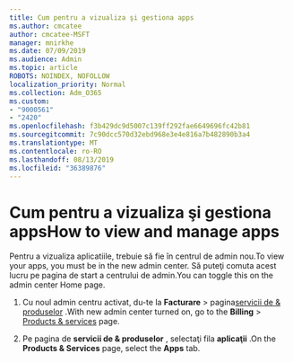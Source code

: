 ```yaml
---
title: Cum pentru a vizualiza şi gestiona apps
ms.author: cmcatee
author: cmcatee-MSFT
manager: mnirkhe
ms.date: 07/09/2019
ms.audience: Admin
ms.topic: article
ROBOTS: NOINDEX, NOFOLLOW
localization_priority: Normal
ms.collection: Adm_O365
ms.custom:
- "9000561"
- "2420"
ms.openlocfilehash: f3b429dc9d5007c139ff292fae6649696fc42b81
ms.sourcegitcommit: 7c90dcc570d32ebd968e3e4e816a7b482890b3a4
ms.translationtype: MT
ms.contentlocale: ro-RO
ms.lasthandoff: 08/13/2019
ms.locfileid: "36389876"
---
```

# <a name="how-to-view-and-manage-apps"></a><span data-ttu-id="e59e2-102">Cum pentru a vizualiza şi gestiona apps</span><span class="sxs-lookup"><span data-stu-id="e59e2-102">How to view and manage apps</span></span>

<span data-ttu-id="e59e2-103">Pentru a vizualiza aplicatiile, trebuie să fie în centrul de admin nou.</span><span class="sxs-lookup"><span data-stu-id="e59e2-103">To view your apps, you must be in the new admin center.</span></span>  <span data-ttu-id="e59e2-104">Să puteţi comuta acest lucru pe pagina de start a centrului de admin.</span><span class="sxs-lookup"><span data-stu-id="e59e2-104">You can toggle this on the admin center Home page.</span></span>  

1. <span data-ttu-id="e59e2-105">Cu noul admin centru activat, du-te la **Facturare** > pagina[servicii de & produselor](https://go.microsoft.com/fwlink/p/?linkid=842054) .</span><span class="sxs-lookup"><span data-stu-id="e59e2-105">With new admin center turned on, go to the **Billing** > [Products & services](https://go.microsoft.com/fwlink/p/?linkid=842054) page.</span></span>

2. <span data-ttu-id="e59e2-106">Pe pagina de **servicii de & produselor** , selectaţi fila **aplicaţii** .</span><span class="sxs-lookup"><span data-stu-id="e59e2-106">On the **Products & Services** page, select the **Apps** tab.</span></span>